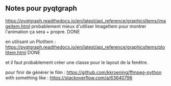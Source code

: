 

## Notes pour pyqtgraph
https://pyqtgraph.readthedocs.io/en/latest/api_reference/graphicsItems/imageitem.html
probablement mieux d'utiliser ImageItem pour montrer l'animation ça sera + propre. DONE

en utilisant un PlotItem : https://pyqtgraph.readthedocs.io/en/latest/api_reference/graphicsItems/plotitem.html DONE

et il faut probablement créer une classe pour le layout de la fenêtre.

pour finir de générer le film :
https://github.com/kkroening/ffmpeg-python
with something like : https://stackoverflow.com/a/63640796
